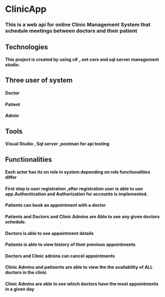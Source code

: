 # ClinicApp
### This is a web api for online Clinic Management System  that schedule meetings between doctors and their patient
## Technologies
#### This project is created by using c# ,.net core  and sql server management studio.
## Three user of system
####  Doctor 
#### Patient
#### Admin 
## Tools
#### Visual Studio , Sql server ,postman for api testing
## Functionalities
#### Each actor has its on role in system depending on role functionalities differ
#### First step is user registration ,after registration user is able to use app.Authentication and Authorization for  accounts is implemented.
#### Patients can book an appointment with a doctor
#### Patients and Doctors and Clinic Admins are Able to see any given doctors schedule.
#### Doctors is able to see appointment details
#### Patients is able to view  history of their previous appointments
#### Doctors and Clinic admins can cancel appointments
#### Clinic Admins and patioents are able to view the the availability of ALL doctors in the clinic
#### Clinic Admins are  able to see which doctors have the most appointments in a given day
